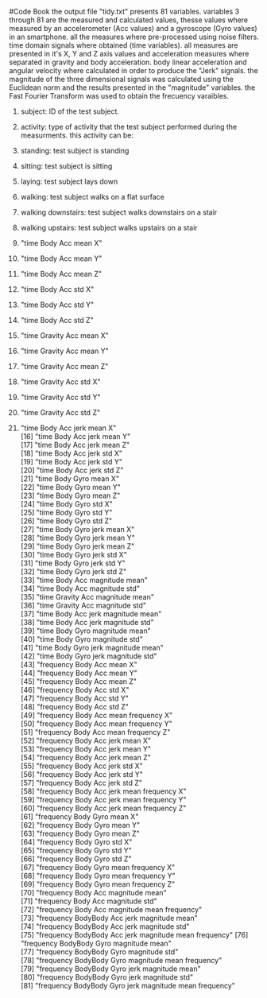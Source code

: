 #Code Book
the output file "tidy.txt" presents 81 variables.
 variables 3 through 81 are the measured and calculated values, thesse values where measured by an accelerometer (Acc values) and a gyroscope (Gyro values) in an smartphone.
 all the measures where pre-processed using noise filters.
 time domain signals where obtained (time variables).
 all measures are presented in it's X, Y and Z axis values and acceleration measures where separated in gravity and body acceleration.
 body linear acceleration and angular velocity where calculated in order to produce the "Jerk" signals.
 the magnitude of the three dimensional signals was calculated using the Euclidean norm and the results presented in the "magnitude" variables.
 the Fast Fourier Transform was used to obtain the frecuency varaibles. 
 
1. subject: ID of the test subject.
2. activity: type of activity that the test subject performed during the measurments. this activity can be:
  1. standing: test subject is standing
  2. sitting: test subject is sitting
  3. laying: test subject lays down
  4. walking: test subject walks on a flat surface
  5. walking downstairs: test subject walks downstairs on a stair
  6. walking upstairs: test subject walks upstairs on a stair

3. "time Body Acc mean X"                                  
4. "time Body Acc mean Y"                                  
5. "time Body Acc mean Z"                                  
6. "time Body Acc std X"                                   
7. "time Body Acc std Y"                                   
8. "time Body Acc std Z"                                   
9. "time Gravity Acc mean X"                               
10. "time Gravity Acc mean Y"                               
11. "time Gravity Acc mean Z"                               
12. "time Gravity Acc std X"                                
13. "time Gravity Acc std Y"                                
14. "time Gravity Acc std Z"                                
15. "time Body Acc jerk mean X"                             
[16] "time Body Acc jerk mean Y"                             
[17] "time Body Acc jerk mean Z"                             
[18] "time Body Acc jerk std X"                              
[19] "time Body Acc jerk std Y"                              
[20] "time Body Acc jerk std Z"                              
[21] "time Body Gyro mean X"                                 
[22] "time Body Gyro mean Y"                                 
[23] "time Body Gyro mean Z"                                 
[24] "time Body Gyro std X"                                  
[25] "time Body Gyro std Y"                                  
[26] "time Body Gyro std Z"                                  
[27] "time Body Gyro jerk mean X"                            
[28] "time Body Gyro jerk mean Y"                            
[29] "time Body Gyro jerk mean Z"                            
[30] "time Body Gyro jerk std X"                             
[31] "time Body Gyro jerk std Y"                             
[32] "time Body Gyro jerk std Z"                             
[33] "time Body Acc magnitude mean"                          
[34] "time Body Acc magnitude std"                           
[35] "time Gravity Acc magnitude mean"                       
[36] "time Gravity Acc magnitude std"                        
[37] "time Body Acc jerk magnitude mean"                     
[38] "time Body Acc jerk magnitude std"                      
[39] "time Body Gyro magnitude mean"                         
[40] "time Body Gyro magnitude std"                          
[41] "time Body Gyro jerk magnitude mean"                    
[42] "time Body Gyro jerk magnitude std"                     
[43] "frequency Body Acc mean X"                             
[44] "frequency Body Acc mean Y"                             
[45] "frequency Body Acc mean Z"                             
[46] "frequency Body Acc std X"                              
[47] "frequency Body Acc std Y"                              
[48] "frequency Body Acc std Z"                              
[49] "frequency Body Acc  mean frequency X"                  
[50] "frequency Body Acc  mean frequency Y"                  
[51] "frequency Body Acc  mean frequency Z"                  
[52] "frequency Body Acc jerk mean X"                        
[53] "frequency Body Acc jerk mean Y"                        
[54] "frequency Body Acc jerk mean Z"                        
[55] "frequency Body Acc jerk std X"                         
[56] "frequency Body Acc jerk std Y"                         
[57] "frequency Body Acc jerk std Z"                         
[58] "frequency Body Acc jerk  mean frequency X"             
[59] "frequency Body Acc jerk  mean frequency Y"             
[60] "frequency Body Acc jerk  mean frequency Z"             
[61] "frequency Body Gyro mean X"                            
[62] "frequency Body Gyro mean Y"                            
[63] "frequency Body Gyro mean Z"                            
[64] "frequency Body Gyro std X"                             
[65] "frequency Body Gyro std Y"                             
[66] "frequency Body Gyro std Z"                             
[67] "frequency Body Gyro  mean frequency X"                 
[68] "frequency Body Gyro  mean frequency Y"                 
[69] "frequency Body Gyro  mean frequency Z"                 
[70] "frequency Body Acc magnitude mean"                     
[71] "frequency Body Acc magnitude std"                      
[72] "frequency Body Acc magnitude  mean frequency"          
[73] "frequency BodyBody Acc jerk magnitude mean"            
[74] "frequency BodyBody Acc jerk magnitude std"             
[75] "frequency BodyBody Acc jerk magnitude  mean frequency" 
[76] "frequency BodyBody Gyro magnitude mean"                
[77] "frequency BodyBody Gyro magnitude std"                 
[78] "frequency BodyBody Gyro magnitude  mean frequency"     
[79] "frequency BodyBody Gyro jerk magnitude mean"           
[80] "frequency BodyBody Gyro jerk magnitude std"            
[81] "frequency BodyBody Gyro jerk magnitude  mean frequency"

